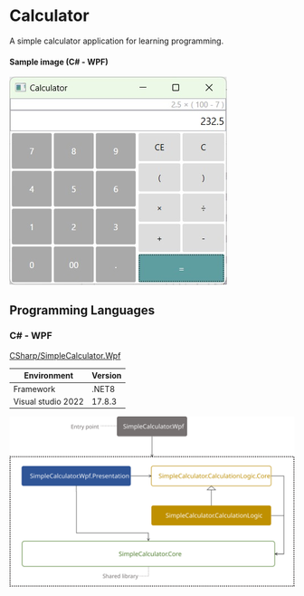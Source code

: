 # Calculator

A simple calculator application for learning programming.

#### Sample image (C# - WPF)
![Sample - SimpleCalculator.Wpf](CSharp/SimpleCalculator.Wpf/SimpleCalculator.Wpf.jpg)

## Programming Languages

### C# - WPF
[CSharp/SimpleCalculator.Wpf](CSharp/SimpleCalculator.Wpf)

| Environment | Version |
| ---- | ---- |
| Framework | .NET8 |
| Visual studio 2022 | 17.8.3 |

![Assembly dependencies image](CSharp/SimpleCalculator.Wpf/AssemblyDependencyImage.svg)

<!-- ### Python

| Environment | Version |
| ---- | ---- |
| Python | 3.12.0 |
| Pycharm  | 2023.3.2 | -->
